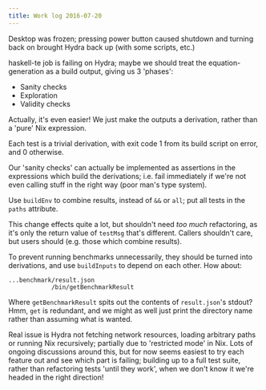 ```yaml
---
title: Work log 2016-07-20
---
```


Desktop was frozen; pressing power button caused shutdown and turning back on brought Hydra back up (with some scripts, etc.)

haskell-te job is failing on Hydra; maybe we should treat the equation-generation as a build output, giving us 3 'phases':

 - Sanity checks
 - Exploration
 - Validity checks

Actually, it's even easier! We just make the outputs a derivation, rather than a 'pure' Nix expression.

Each test is a trivial derivation, with exit code 1 from its build script on error, and 0 otherwise.

Our 'sanity checks' can actually be implemented as assertions in the expressions which build the derivations; i.e. fail immediately if we're not even calling stuff in the right way (poor man's type system).

Use `buildEnv` to combine results, instead of `&&` or `all`; put all tests in the `paths` attribute.

This change effects quite a lot, but shouldn't need *too much* refactoring, as it's only the return value of `testMsg` that's different. Callers shouldn't care, but users should (e.g. those which combine results).

To prevent running benchmarks unnecessarily, they should be turned into derivations, and use `buildInputs` to depend on each other. How about:

    ...benchmark/result.json
                /bin/getBenchmarkResult

Where `getBenchmarkResult` spits out the contents of `result.json`'s stdout? Hmm, `get` is redundant, and we might as well just print the directory name rather than assuming what is wanted.

Real issue is Hydra not fetching network resources, loading arbitrary paths or running Nix recursively; partially due to 'restricted mode' in Nix. Lots of ongoing discussions around this, but for now seems easiest to try each feature out and see which part is failing; building up to a full test suite, rather than refactoring tests 'until they work', when we don't know it we're headed in the right direction!
